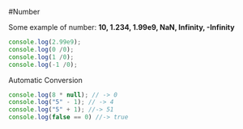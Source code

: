 #Number

Some example of number: **10, 1.234, 1.99e9, NaN, Infinity, -Infinity**
```javascript
console.log(2.99e9);
console.log(0 /0);
console.log(1 /0);
console.log(-1 /0);
```

Automatic Conversion
```javascript
console.log(8 * null); // -> 0
console.log("5" - 1); // -> 4
console.log("5" + 1); //-> 51
console.log(false == 0) //-> true
```